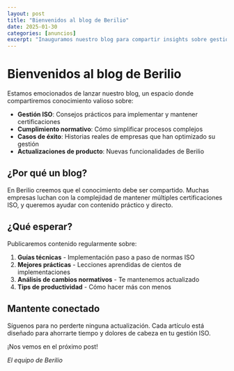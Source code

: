 ```yaml
---
layout: post
title: "Bienvenidos al blog de Berilio"
date: 2025-01-30
categories: [anuncios]
excerpt: "Inauguramos nuestro blog para compartir insights sobre gestión ISO, cumplimiento normativo y mejores prácticas empresariales."
---
```


# Bienvenidos al blog de Berilio

Estamos emocionados de lanzar nuestro blog, un espacio donde compartiremos conocimiento valioso sobre:

- **Gestión ISO**: Consejos prácticos para implementar y mantener certificaciones
- **Cumplimiento normativo**: Cómo simplificar procesos complejos
- **Casos de éxito**: Historias reales de empresas que han optimizado su gestión
- **Actualizaciones de producto**: Nuevas funcionalidades de Berilio

## ¿Por qué un blog?

En Berilio creemos que el conocimiento debe ser compartido. Muchas empresas luchan con la complejidad de mantener múltiples certificaciones ISO, y queremos ayudar con contenido práctico y directo.

## ¿Qué esperar?

Publicaremos contenido regularmente sobre:

1. **Guías técnicas** - Implementación paso a paso de normas ISO
2. **Mejores prácticas** - Lecciones aprendidas de cientos de implementaciones
3. **Análisis de cambios normativos** - Te mantenemos actualizado
4. **Tips de productividad** - Cómo hacer más con menos

## Mantente conectado

Síguenos para no perderte ninguna actualización. Cada artículo está diseñado para ahorrarte tiempo y dolores de cabeza en tu gestión ISO.

¡Nos vemos en el próximo post!

*El equipo de Berilio*